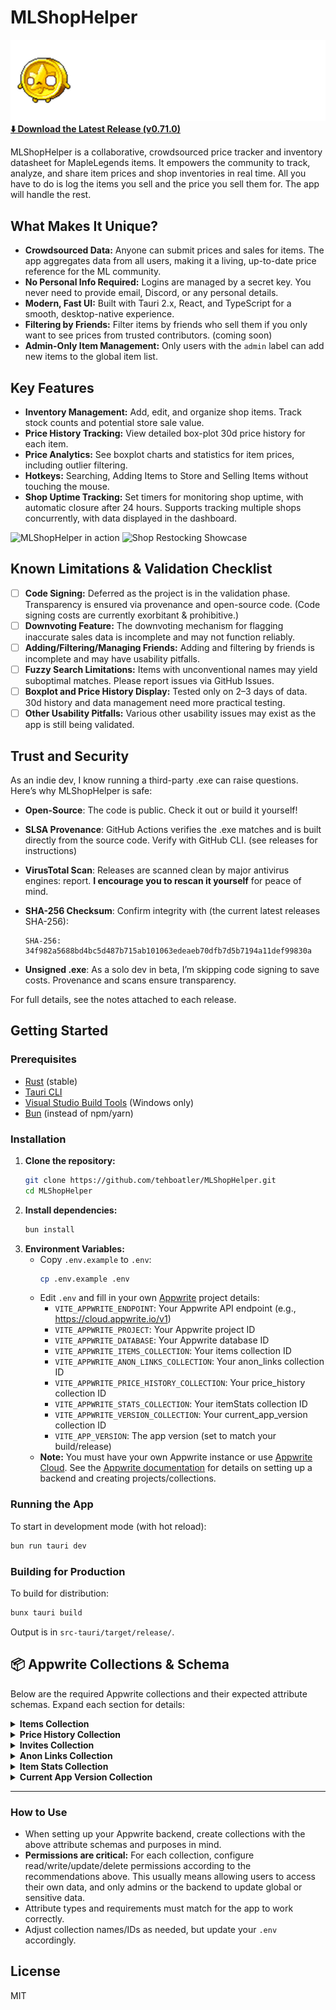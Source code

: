# MLShopHelper

![MLShopHelper Header](public/MLSHHeader.png)
[**⬇️ Download the Latest Release (v0.71.0)**](https://github.com/tehboatler/MLShopHelper/releases/tag/v0.71.0)

MLShopHelper is a collaborative, crowdsourced price tracker and inventory datasheet for MapleLegends items. It empowers the community to track, analyze, and share item prices and shop inventories in real time. All you have to do is log the items you sell and the price you sell them for. The app will handle the rest.

## What Makes It Unique?
- **Crowdsourced Data:** Anyone can submit prices and sales for items. The app aggregates data from all users, making it a living, up-to-date price reference for the ML community.
- **No Personal Info Required:** Logins are managed by a secret key. You never need to provide email, Discord, or any personal details.
- **Modern, Fast UI:** Built with Tauri 2.x, React, and TypeScript for a smooth, desktop-native experience.
- **Filtering by Friends:** Filter items by friends who sell them if you only want to see prices from trusted contributors. (coming soon)
- **Admin-Only Item Management:** Only users with the `admin` label can add new items to the global item list.

## Key Features
- **Inventory Management:** Add, edit, and organize shop items. Track stock counts and potential store sale value.
- **Price History Tracking:** View detailed box-plot 30d price history for each item.
- **Price Analytics:** See boxplot charts and statistics for item prices, including outlier filtering.
- **Hotkeys:** Searching, Adding Items to Store and Selling Items without touching the mouse.
- **Shop Uptime Tracking:** Set timers for monitoring shop uptime, with automatic closure after 24 hours. Supports tracking multiple shops concurrently, with data displayed in the dashboard.

![MLShopHelper in action](public/MLShopHelper.gif)
![Shop Restocking Showcase](public/MLShopHelperShopStockShowcase.gif)

## Known Limitations & Validation Checklist

- [ ] **Code Signing:** Deferred as the project is in the validation phase. Transparency is ensured via provenance and open-source code. (Code signing costs are currently exorbitant & prohibitive.)
- [ ] **Downvoting Feature:** The downvoting mechanism for flagging inaccurate sales data is incomplete and may not function reliably.
- [ ] **Adding/Filtering/Managing Friends:** Adding and filtering by friends is incomplete and may have usability pitfalls.
- [ ] **Fuzzy Search Limitations:** Items with unconventional names may yield suboptimal matches. Please report issues via GitHub Issues.
- [ ] **Boxplot and Price History Display:** Tested only on 2–3 days of data. 30d history and data management need more practical testing.
- [ ] **Other Usability Pitfalls:** Various other usability issues may exist as the app is still being validated.

## Trust and Security

As an indie dev, I know running a third-party .exe can raise questions. Here’s why MLShopHelper is safe:

- **Open-Source**: The code is public. Check it out or build it yourself!
- **SLSA Provenance**: GitHub Actions verifies the .exe matches and is built directly from the source code. Verify with GitHub CLI. (see releases for instructions)
- **VirusTotal Scan**: Releases are scanned clean by major antivirus engines: report. **I encourage you to rescan it yourself** for peace of mind.
- **SHA-256 Checksum**: Confirm integrity with (the current latest releases SHA-256):

    ```
    SHA-256: 34f982a5688bd4bc5d487b715ab101063edeaeb70dfb7d5b7194a11def99830a
    ```
- **Unsigned .exe**: As a solo dev in beta, I’m skipping code signing to save costs. Provenance and scans ensure transparency.

For full details, see the notes attached to each release.

## Getting Started

### Prerequisites
- [Rust](https://www.rust-lang.org/tools/install) (stable)
- [Tauri CLI](https://tauri.app/v2/guides/getting-started/prerequisites/#installing-tauri-cli)
- [Visual Studio Build Tools](https://visualstudio.microsoft.com/visual-cpp-build-tools/) (Windows only)
- [Bun](https://bun.sh/) (instead of npm/yarn)

### Installation
1. **Clone the repository:**
   ```sh
   git clone https://github.com/tehboatler/MLShopHelper.git
   cd MLShopHelper
   ```
2. **Install dependencies:**
   ```sh
   bun install
   ```
3. **Environment Variables:**
   - Copy `.env.example` to `.env`:
     ```sh
     cp .env.example .env
     ```
   - Edit `.env` and fill in your own [Appwrite](https://appwrite.io/) project details:
     - `VITE_APPWRITE_ENDPOINT`: Your Appwrite API endpoint (e.g., https://cloud.appwrite.io/v1)
     - `VITE_APPWRITE_PROJECT`: Your Appwrite project ID
     - `VITE_APPWRITE_DATABASE`: Your Appwrite database ID
     - `VITE_APPWRITE_ITEMS_COLLECTION`: Your items collection ID
     - `VITE_APPWRITE_ANON_LINKS_COLLECTION`: Your anon_links collection ID
     - `VITE_APPWRITE_PRICE_HISTORY_COLLECTION`: Your price_history collection ID
     - `VITE_APPWRITE_STATS_COLLECTION`: Your itemStats collection ID
     - `VITE_APPWRITE_VERSION_COLLECTION`: Your current_app_version collection ID
     - `VITE_APP_VERSION`: The app version (set to match your build/release)
   - **Note:** You must have your own Appwrite instance or use [Appwrite Cloud](https://cloud.appwrite.io/). See the [Appwrite documentation](https://appwrite.io/docs) for details on setting up a backend and creating projects/collections.

### Running the App
To start in development mode (with hot reload):
```sh
bun run tauri dev
```

### Building for Production
To build for distribution:
```sh
bunx tauri build
```
Output is in `src-tauri/target/release/`.

## 📦 Appwrite Collections & Schema

Below are the required Appwrite collections and their expected attribute schemas. Expand each section for details:

<details>
<summary><strong>Items Collection</strong></summary>

<p><em>Purpose:</em> Stores all items that users can add to their shop inventory, including item name, price, notes, and ownership status.</p>

<p><strong>Important:</strong> The <strong>Add Item</strong> feature is restricted to users with the <code>admin</code> label on the built-in Appwrite users collection. Only admins can add new items to the global item list.</p>

```json
{
  "name": "items",
  "attributes": [
    { "key": "name", "type": "string", "required": true },
    { "key": "price", "type": "integer", "required": true },
    { "key": "notes", "type": "string", "required": false },
    { "key": "owned", "type": "boolean", "required": false }
  ]
}
```
<p><strong>Recommended Permissions:</strong> Allow only users with the <code>admin</code> label to create new items. Read access can be open to all authenticated users. Updates/deletes should be restricted to admins or the original creator if you allow item editing.</p>
</details>

<details>
<summary><strong>Price History Collection</strong></summary>

<p><em>Purpose:</em> Tracks all price submissions and sales for each item, including who submitted the price, when, and if the item was sold. Used for analytics and price history charts.</p>

```json
{
  "name": "price_history",
  "attributes": [
    { "key": "itemId", "type": "string", "required": true },
    { "key": "price", "type": "integer", "required": true },
    { "key": "date", "type": "string", "format": "ISO8601", "required": true },
    { "key": "author", "type": "string", "required": true },
    { "key": "author_ign", "type": "string", "required": false },
    { "key": "sold", "type": "boolean", "required": false },
    { "key": "downvotes", "type": "array", "required": false },
    { "key": "item_name", "type": "string", "required": false },
    { "key": "notes", "type": "string", "required": false }
  ]
}
```
<p><strong>Recommended Permissions:</strong> Allow any authenticated user to create new price entries. Read access can be open to all users for community transparency. Only allow updates/deletes by the original author or admins.</p>
</details>

<details>
<summary><strong>Invites Collection</strong></summary>

<p><em>Purpose:</em> Manages invite codes for onboarding new users, tracking who created and used each invite, and the invite status (redeemed, unredeemed, expired).</p>

```json
{
  "name": "invites",
  "attributes": [
    { "key": "code", "type": "string", "required": true },
    { "key": "createdBy", "type": "string", "required": true },
    { "key": "usedBy", "type": "string", "required": false },
    { "key": "status", "type": "enum", "elements": ["redeemed", "unredeemed", "expired"], "required": true },
    { "key": "createdAt", "type": "string", "format": "ISO8601", "required": true },
    { "key": "usedAt", "type": "string", "format": "ISO8601", "required": false }
  ]
}
```
<p><strong>Recommended Permissions:</strong> Allow creation by authenticated users. Read access can be restricted to the creator and admins. Only allow updates by the system or admins to prevent abuse.</p>
</details>

<details>
<summary><strong>Anon Links Collection</strong></summary>

<p><em>Purpose:</em> Stores anonymous user links and in-game names (IGNs), as well as whitelists for friend filtering and secret keys for authentication.</p>

```json
{
  "name": "anon_links",
  "attributes": [
    { "key": "userId", "type": "string", "required": true },
    { "key": "user_ign", "type": "string", "required": false },
    { "key": "secret", "type": "string", "required": true },
    { "key": "whitelist", "type": "array", "required": false }
  ]
}
```
<p><strong>Recommended Permissions:</strong> Allow each user to create and update their own document. Read access can be restricted to the user and admins. Whitelist management should only be allowed by the document owner.</p>
</details>

<details>
<summary><strong>Item Stats Collection</strong></summary>

<p><em>Purpose:</em> Stores computed statistics (median, average, percentiles, count, last update time) for each item, used to power analytics and summary displays.</p>

```json
{
  "name": "itemStats",
  "attributes": [
    { "key": "itemId", "type": "string", "required": true },
    { "key": "median", "type": "double", "required": true },
    { "key": "avg", "type": "double", "required": true },
    { "key": "p25", "type": "double", "required": true },
    { "key": "p75", "type": "double", "required": true },
    { "key": "count", "type": "integer", "required": true },
    { "key": "updatedAt", "type": "datetime", "required": true }
  ]
}
```
<p><strong>Recommended Permissions:</strong> Usually only the backend or trusted admins should be able to update item stats. Read access should be open to all users for analytics.</p>
</details>

<details>
<summary><strong>Current App Version Collection</strong></summary>

<p><em>Purpose:</em> Used for version gating—stores the current required app version so clients can check if they are up-to-date or need to upgrade.</p>

```json
{
  "name": "current_app_version",
  "attributes": [
    { "key": "build_version", "type": "string", "required": true }
  ]
}
```
<p><strong>Recommended Permissions:</strong> Only admins or automated deployment should update this collection. Read access should be open to all clients so they can check the current version.</p>
</details>

---

### How to Use

- When setting up your Appwrite backend, create collections with the above attribute schemas and purposes in mind.
- <strong>Permissions are critical:</strong> For each collection, configure read/write/update/delete permissions according to the recommendations above. This usually means allowing users to access their own data, and only admins or the backend to update global or sensitive data.
- Attribute types and requirements must match for the app to work correctly.
- Adjust collection names/IDs as needed, but update your `.env` accordingly.

## License
MIT
